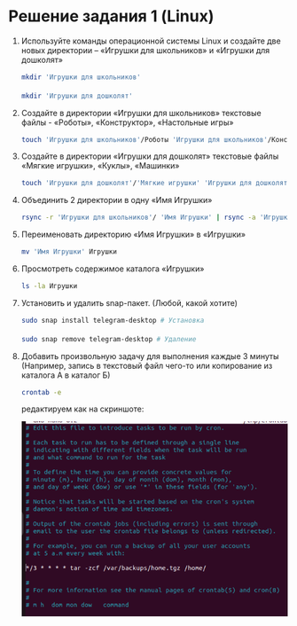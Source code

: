 # Решение задания 1 (Linux)

1. Используйте команды операционной системы Linux и создайте две новых директории – «Игрушки для школьников» и «Игрушки для дошколят»

   ```bash
   mkdir 'Игрушки для школьников'

   mkdir 'Игрушки для дошколят'
   ```

2. Создайте в директории «Игрушки для школьников» текстовые файлы - «Роботы», «Конструктор», «Настольные игры»

   ```bash
   touch 'Игрушки для школьников'/Роботы 'Игрушки для школьников'/Конструктор 'Игрушки для школьников'/'Настольные игры'
   ```

3. Создайте в директории «Игрушки для дошколят» текстовые файлы «Мягкие игрушки», «Куклы», «Машинки»

   ```bash
   touch 'Игрушки для дошколят'/'Мягкие игрушки' 'Игрушки для дошколят'/Куклы 'Игрушки для дошколят'/Машинки
   ```

4. Объединить 2 директории в одну «Имя Игрушки»

   ```bash
   rsync -r 'Игрушки для школьников'/ 'Имя Игрушки' | rsync -a 'Игрушки для дошколят'/ 'Имя Игрушки'
   ```

5. Переименовать директорию «Имя Игрушки» в «Игрушки»

   ```bash
   mv 'Имя Игрушки' Игрушки
   ```

6. Просмотреть содержимое каталога «Игрушки»

   ```bash
   ls -la Игрушки
   ```

7. Установить и удалить snap-пакет. (Любой, какой хотите)

   ```bash
   sudo snap install telegram-desktop # Установка
   
   sudo snap remove telegram-desktop # Удаление
   ```

8. Добавить произвольную задачу для выполнения каждые 3 минуты (Например, запись в текстовый файл чего-то или копирование из каталога А в каталог Б)

   ```bash
   crontab -e
   ```

   редактируем как на скриншоте:

   ![_фото редактирования crontab](foto.png)
